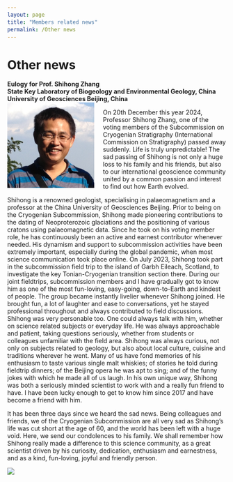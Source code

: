 ```yaml
---
layout: page
title: "Members related news"
permalink: /Other news
---
```


# Other news


**Eulogy for Prof. Shihong Zhang**  
**State Key Laboratory of Biogeology and Environmental Geology,
China University of Geosciences Beijing, China**  
<img src="images/person-zhang.png" style="width:200px; float:left; margin-right:20px;"/>

On 20th December this year 2024, Professor Shihong Zhang, one of the voting members of the Subcommission on Cryogenian Stratigraphy (International Commission on Stratigraphy) passed away suddenly. Life is truly unpredictable! The sad passing of Shihong is not only a huge loss to his family and his friends, but also to our international geoscience community united by a common passion and interest to find out how Earth evolved.

Shihong is a renowned geologist, specialising in palaeomagnetism and a professor at the China University of Geosciences Beijing. Prior to being on the Cryogenian Subcommission, Shihong made pioneering contributions to the dating of Neoproterozoic glaciations and the positioning of various cratons using palaeomagnetic data. Since he took on his voting member role, he has continuously been an active and earnest contributor whenever needed. His dynamism and support to subcommission activities have been extremely important, especially during the global pandemic, when most science communication took place online. On July 2023, Shihong took part in the subcommission field trip to the island of Garbh Eileach, Scotland, to investigate the key Tonian-Cryogenian transition section there. 
During our joint fieldtrips, subcommission members and I have gradually got to know him as one of the most fun-loving, easy-going, down-to-Earth and kindest of people. The group became instantly livelier whenever Shihong joined. He brought fun, a lot of laughter and ease to conversations, yet he stayed professional throughout and always contributed to field discussions. Shihong was very personable too. One could always talk with him, whether on science related subjects or everyday life. He was always approachable and patient, taking questions seriously, whether from students or colleagues unfamiliar with the field area. Shihong was always curious, not only on subjects related to geology, but also about local culture, cuisine and traditions wherever he went.  Many of us have fond memories of his enthusiasm to taste various single malt whiskies; of stories he told during fieldtrip dinners; of the Beijing opera he was apt to sing; and of the funny jokes with which he made all of us laugh. In his own unique way, Shihong was both a seriously minded scientist to work with and a really fun friend to have. I have been lucky enough to get to know him since 2017 and have become a friend with him. 

It has been three days since we heard the sad news. Being colleagues and friends, we of the Cryogenian Subcommission are all very sad as Shihong’s life was cut short at the age of 60, and the world has been left with a huge void. Here, we send our condolences to his family. We shall remember how Shihong really made a difference to this science community, as a great scientist driven by his curiosity, dedication, enthusiasm and earnestness, and as a kind, fun-loving, joyful and friendly person. 


<div style="clear:both"></div>
<img src="images/SH-Zhang.png" style="width:600px; float:left; margin-right:20px;"/>
